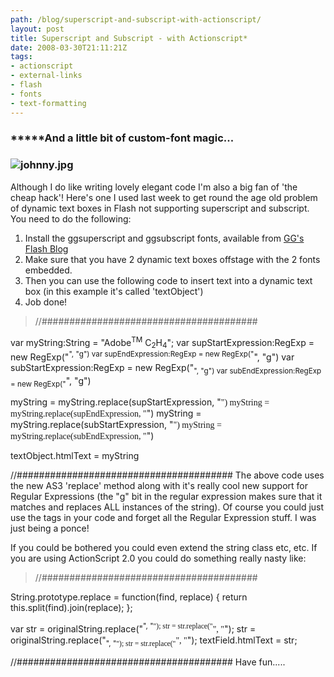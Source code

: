 ```yaml
---
path: /blog/superscript-and-subscript-with-actionscript/
layout: post
title: Superscript and Subscript - with Actionscript*
date: 2008-03-30T21:11:21Z
tags:
- actionscript
- external-links
- flash
- fonts
- text-formatting
---
```


### *******And a little bit of custom-font magic...**

### ![johnny.jpg](/content/images/2008/03/johnny.jpg)

Although I do like writing lovely elegant code I'm also a big fan of 'the cheap hack'! Here's one I used last week to get round the age old problem of dynamic text boxes in Flash not supporting superscript and subscript. You need to do the following:

1.  Install the ggsuperscript and ggsubscript fonts, available from [GG's Flash Blog](http://blog.ggshow.com/index.php/reference?cat=121 "Open link in a new window")
2.  Make sure that you have 2 dynamic text boxes offstage with the 2 fonts embedded.
3.  Then you can use the following code to insert text into a dynamic text box (in this example it's called 'textObject')
4.  Job done!

> //#######################################

var myString:String = "Adobe<sup>TM</sup> C<sub>2</sub>H<sub>4</sub>"; var supStartExpression:RegExp = new RegExp("<sup>", "g") var supEndExpression:RegExp = new RegExp("</sup>", "g") var subStartExpression:RegExp = new RegExp("<sub>", "g") var subEndExpression:RegExp = new RegExp("</sub>", "g")

myString = myString.replace(supStartExpression, "<font face="GG Superscript">") myString = myString.replace(supEndExpression, "</font>") myString = myString.replace(subStartExpression, "<font face="GG Subscript">") myString = myString.replace(subEndExpression, "</font>")

textObject.htmlText = myString

//####################################### The above code uses the new AS3 'replace' method along with it's really cool new support for Regular Expressions (the "g" bit in the regular expression makes sure that it matches and replaces ALL instances of the string). Of course you could just use the <font> tags in your code and forget all the Regular Expression stuff. I was just being a ponce!

If you could be bothered you could even extend the string class etc, etc. If you are using ActionScript 2.0 you could do something really nasty like:

> //#######################################

String.prototype.replace = function(find, replace) { return this.split(find).join(replace); };

var str = originalString.replace("<sup>", "<font face="GG Superscript">"); str = str.replace("</sup>", "</font>"); str = originalString.replace("<sub>", "<font face="GG Subscript">"); str = str.replace("</sub>", "</font>"); textField.htmlText = str;

//####################################### Have fun.....